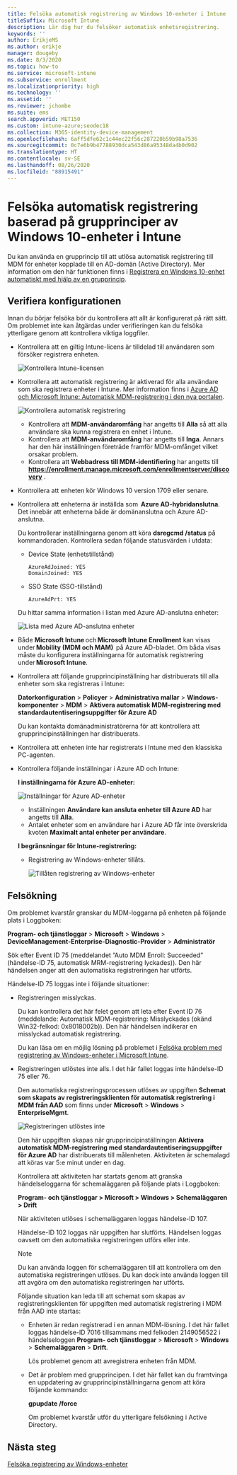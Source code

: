 ```yaml
---
title: Felsöka automatisk registrering av Windows 10-enheter i Intune
titleSuffix: Microsoft Intune
description: Lär dig hur du felsöker automatisk enhetsregistrering.
keywords: ''
author: ErikjeMS
ms.author: erikje
manager: dougeby
ms.date: 8/3/2020
ms.topic: how-to
ms.service: microsoft-intune
ms.subservice: enrollment
ms.localizationpriority: high
ms.technology: ''
ms.assetid: ''
ms.reviewer: jchombe
ms.suite: ems
search.appverid: MET150
ms.custom: intune-azure;seodec18
ms.collection: M365-identity-device-management
ms.openlocfilehash: 6aff5dfe62c1c44ec22f56c287220b59b98a7536
ms.sourcegitcommit: 0c7e6b9b47788930dca543d86a95348da4b0d902
ms.translationtype: HT
ms.contentlocale: sv-SE
ms.lasthandoff: 08/26/2020
ms.locfileid: "88915491"
---
```

# <a name="troubleshoot-windows-10-group-policy-based-auto-enrollment-in-intune"></a>Felsöka automatisk registrering baserad på grupprinciper av Windows 10-enheter i Intune

Du kan använda en grupprincip till att utlösa automatisk registrering till MDM för enheter kopplade till en AD-domän (Active Directory). Mer information om den här funktionen finns i [Registrera en Windows 10-enhet automatiskt med hjälp av en grupprincip](/windows/client-management/mdm/enroll-a-windows-10-device-automatically-using-group-policy).

## <a name="verify-the-configuration"></a>Verifiera konfigurationen

Innan du börjar felsöka bör du kontrollera att allt är konfigurerat på rätt sätt. Om problemet inte kan åtgärdas under verifieringen kan du felsöka ytterligare genom att kontrollera viktiga loggfiler.

- Kontrollera att en giltig Intune-licens är tilldelad till användaren som försöker registrera enheten.

   ![Kontrollera Intune-licensen](./media/troubleshoot-windows-auto-enrollment/intune-license.png)

- Kontrollera att automatisk registrering är aktiverad för alla användare som ska registrera enheter i Intune. Mer information finns i [Azure AD och Microsoft Intune: Automatisk MDM-registrering i den nya portalen](/windows/client-management/mdm/azure-ad-and-microsoft-intune-automatic-mdm-enrollment-in-the-new-portal).

   ![Kontrollera automatisk registrering](./media/troubleshoot-windows-auto-enrollment/verify-auto-enrollment.png)

   - Kontrollera att **MDM-användaromfång** har angetts till **Alla** så att alla användare ska kunna registrera en enhet i Intune.
   - Kontrollera att **MDM-användaromfång** har angetts till **Inga**. Annars har den här inställningen företräde framför MDM-omfånget vilket orsakar problem.
   - Kontrollera att **Webbadress till MDM-identifiering** har angetts till **https://enrollment.manage.microsoft.com/enrollmentserver/discovery** .

- Kontrollera att enheten kör Windows 10 version 1709 eller senare.

- Kontrollera att enheterna är inställda som  **Azure AD-hybridanslutna**. Det innebär att enheterna både är domänanslutna och Azure AD-anslutna.

   Du kontrollerar inställningarna genom att köra **dsregcmd /status** på kommandoraden. Kontrollera sedan följande statusvärden i utdata:

   - Device State (enhetstillstånd)
 
     ```asciidoc
     AzureAdJoined: YES
     DomainJoined: YES
     ```

   - SSO State (SSO-tillstånd)

     ```asciidoc
     AzureAdPrt: YES
     ```

   Du hittar samma information i listan med Azure AD-anslutna enheter:

   ![Lista med Azure AD-anslutna enheter](./media/troubleshoot-windows-auto-enrollment/ad-joined-devices.png)

- Både **Microsoft Intune** och **Microsoft Intune Enrollment** kan visas under **Mobility (MDM och MAM)**  på Azure AD-bladet. Om båda visas måste du konfigurera inställningarna för automatisk registrering under **Microsoft Intune**.

- Kontrollera att följande grupprincipinställning har distribuerats till alla enheter som ska registreras i Intune:

   **Datorkonfiguration** > **Policyer** > **Administrativa mallar** > **Windows-komponenter** > **MDM** > **Aktivera automatisk MDM-registrering med standardautentiseringsuppgifter för Azure AD**

   Du kan kontakta domänadministratörerna för att kontrollera att grupprincipinställningen har distribuerats.

- Kontrollera att enheten inte har registrerats i Intune med den klassiska PC-agenten.
- Kontrollera följande inställningar i Azure AD och Intune:

   **I inställningarna för Azure AD-enheter:**

   ![Inställningar för Azure AD-enheter](./media/troubleshoot-windows-auto-enrollment/device-setting.png)

   - Inställningen **Användare kan ansluta enheter till Azure AD** har angetts till **Alla**.
   - Antalet enheter som en användare har i Azure AD får inte överskrida kvoten **Maximalt antal enheter per användare**.
   
   **I begränsningar för Intune-registrering:**

   - Registrering av Windows-enheter tillåts.

     ![Tillåten registrering av Windows-enheter](./media/troubleshoot-windows-auto-enrollment/restrictions.png)

## <a name="troubleshooting"></a>Felsökning

Om problemet kvarstår granskar du MDM-loggarna på enheten på följande plats i Loggboken:

**Program- och tjänstloggar** > **Microsoft** > **Windows** > **DeviceManagement-Enterprise-Diagnostic-Provider** > **Administratör**

Sök efter Event ID 75 (meddelandet ”Auto MDM Enroll: Succeeded” (händelse-ID 75, automatisk MRM-registrering lyckades)). Den här händelsen anger att den automatiska registreringen har utförts.

Händelse-ID 75 loggas inte i följande situationer:

- Registreringen misslyckas.

  Du kan kontrollera det här felet genom att leta efter Event ID 76 (meddelande: Automatisk MDM-registrering: Misslyckades (okänd Win32-felkod: 0x8018002b)). Den här händelsen indikerar en misslyckad automatisk registrering.

  Du kan läsa om en möjlig lösning på problemet i [Felsöka problem med registrering av Windows-enheter i Microsoft Intune](/intune/troubleshoot-windows-enrollment-errors).

- Registreringen utlöstes inte alls. I det här fallet loggas inte händelse-ID 75 eller 76.
  
  Den automatiska registreringsprocessen utlöses av uppgiften **Schemat som skapats av registreringsklienten för automatisk registrering i MDM från AAD** som finns under **Microsoft** > **Windows** > **EnterpriseMgmt**.

  ![Registreringen utlöstes inte](./media/troubleshoot-windows-auto-enrollment/trigger.png)

  Den här uppgiften skapas när grupprincipinställningen **Aktivera automatisk MDM-registrering med standardautentiseringsuppgifter för Azure AD** har distribuerats till målenheten. Aktiviteten är schemalagd att köras var 5:e minut under en dag.

  Kontrollera att aktiviteten har startats genom att granska händelseloggarna för schemaläggaren på följande plats i Loggboken:

  **Program- och tjänstloggar > Microsoft > Windows > Schemaläggaren > Drift**

  När aktiviteten utlöses i schemaläggaren loggas händelse-ID 107.

  Händelse-ID 102 loggas när uppgiften har slutförts. Händelsen loggas oavsett om den automatiska registreringen utförs eller inte.

  > [!NOTE]
  > Du kan använda loggen för schemaläggaren till att kontrollera om den automatiska registreringen utlöses. Du kan dock inte använda loggen till att avgöra om den automatiska registreringen har utförts.

  Följande situation kan leda till att schemat som skapas av registreringsklienten för uppgiften med automatisk registrering i MDM från AAD inte startas:

  - Enheten är redan registrerad i en annan MDM-lösning. I det här fallet loggas händelse-ID 7016 tillsammans med felkoden 2149056522 i händelseloggen **Program- och tjänstloggar** > **Microsoft** > **Windows** > **Schemaläggaren** > **Drift**.

    Lös problemet genom att avregistrera enheten från MDM.

  - Det är problem med grupprincipen. I det här fallet kan du framtvinga en uppdatering av grupprincipinställningarna genom att köra följande kommando:

    **gpupdate /force**

    Om problemet kvarstår utför du ytterligare felsökning i Active Directory.

## <a name="next-steps"></a>Nästa steg
[Felsöka registrering av Windows-enheter](troubleshoot-windows-enrollment-errors.md)